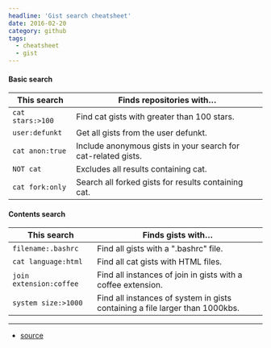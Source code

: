 ```yaml
---
headline: 'Gist search cheatsheet'
date: 2016-02-20
category: github
tags:
  - cheatsheet
  - gist
---
```


#### Basic search

This search | Finds repositories with…
--- | ---
`cat stars:>100` | Find cat gists with greater than 100 stars.
`user:defunkt` | Get all gists from the user defunkt.
`cat anon:true` | Include anonymous gists in your search for cat-related gists.
`NOT cat` | Excludes all results containing cat.
`cat fork:only` | Search all forked gists for results containing cat.



#### Contents search

This search | Finds gists with…
--- | ---
`filename:.bashrc` | Find all gists with a ".bashrc" file.
`cat language:html` | Find all cat gists with HTML files.
`join extension:coffee` | Find all instances of join in gists with a coffee extension.
`system size:>1000` | Find all instances of system in gists containing a file larger than 1000kbs.

---
- [source](https://gist.github.com/search#search_cheatsheet_pane)
